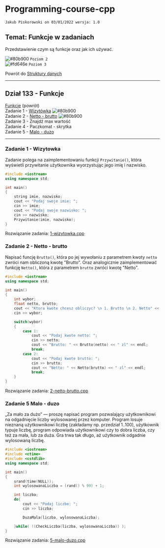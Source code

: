 # Programming-course-cpp

`Jakub Piskorowski on 03/01/2022 wersja: 1.0`

## Temat: Funkcje w zadaniach

Przedstawienie czym są funkcje oraz jak ich używać.

![#80b900](https://via.placeholder.com/15/80b900/000000?text=+) `Poziom 2` \
![#fd646e](https://via.placeholder.com/15/fd646e/000000?text=+) `Poziom 3`

Powrót do [Struktury danych](/1-programowanie-strukturalne/1-3-struktury-danych/README.md)

---

## Dział 133 - Funkcje

[Funkcje](/1-programowanie-strukturalne/1-3-struktury-danych/1-3-3-funkcje/README.md) (powrót) \
Zadanie 1 - [Wizytówka](#zadanie-1---wizytowka) ![#80b900](https://via.placeholder.com/15/80b900/000000?text=+) \
Zadanie 2 - [Netto - brutto](#zadanie-2---netto---brutto) ![#80b900](https://via.placeholder.com/15/80b900/000000?text=+) \
Zadanie 3 - Znajdź max wartość \
Zadanie 4 - Paczkomat - skrytka \
Zadanie 5 - [Malo - duzo](#zadanie-5-malo---duzo)

---

### Zadanie 1 - Wizytowka

Zadanie polega na zaimplementowaniu funkcji `Przywitanie()`, która wyświetli przywitanie użytkownika wyorzystując jego imię i nazwisko.

```cpp
#include <iostream>
using namespace std;

int main()
{   
    string imie, nazwisko;
    cout << "Podaj swoje imie: ";
    cin >> imie;
    cout << "Podaj swoje nazwisko: ";
    cin >> nazwisko;
    Przywitanie(imie, nazwisko);
}
```

Rozwiązanie zadania: [1-wizytowka.cpp](1-wizytowka/1-wizytowka.cpp)

### Zadanie 2 - Netto - brutto

Napisać funcję `Brutto()`, która po jej wywołaniu z parametrem kwoty `netto` zwróci nam obliczoną kwotę "Brutto". Oraz analogicznie zaimplementować funkcję `Netto()`, która z parametrem `brutto` zwróci kwotę "Netto".

```cpp
#include <iostream>
using namespace std;

int main()
{
    int wybor;
    float netto, brutto;
    cout << "Ktora kwote chcesz obliczyc? \n 1. Brutto \n 2. Netto" << endl;
    cin >> wybor;

    switch(wybor)
    {
        case 1:
            cout << "Podaj kwote netto: ";
            cin >> netto;
            cout << "Brutto: " << Brutto(netto) << " zl" << endl;
            break;
        case 2:
            cout << "Podaj kwote brutto: ";
            cin >> brutto;
            cout << "Netto: " << Netto(brutto) << " zl" << endl;
            break;
    }
}
```

Rozwiązanie zadania: [2-netto-brutto.cpp](2-netto-brutto/2-netto-brutto.cpp)

### Zadanie 5 Malo - duzo

„Za mało za dużo” — proszę napisać program pozwalający użytkownikowi na odgadnięcie liczby wylosowanej przez komputer. Program losuje nieznaną użytkownikowi liczbę (zakładamy np. przedział 1..100), użytkownik typuje liczbę, program odpowiada użytkownikowi czy to dobra liczba, czy też za mała, lub za duża. Gra trwa tak długo, aż użytkownik odgadnie wylosowaną liczbę.

```cpp
#include <iostream>
#include <ctime>
#include <cstdlib>
using namespace std;

int main()
{
    srand(time(NULL));
    int wylosowanaLiczba = (rand() % 99) + 1;

    int liczba;
    do{
        cout << "Podaj liczbe: ";
        cin >> liczba;

        DuzaMala(liczba, wylosowanaLiczba);

    }while( !(CheckLiczba(liczba, wylosowanaLiczba)) );
}
```

Rozwiązanie zadania: [5-malo-duzo.cpp](5-malo-duzo/5-malo-duzo.cpp)

